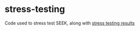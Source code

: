 # stress-testing
Code used to stress test SEEK, along with [stress testing results](https://docs.google.com/document/d/1HN12XsN6KzgvBtyREl8qttlgJgmbIlAt7oroUEPr9Zs/edit?usp=sharing)
